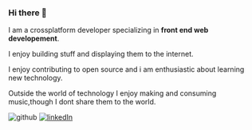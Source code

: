 ### Hi there 👋

I am a crossplatform developer specializing in **front end web developement**.


I enjoy building stuff and displaying them to the internet.

I enjoy contributing to open source and i am enthusiastic about learning new technology.

Outside the world of technology I enjoy making and consuming music,though I dont share them to the world.

![github](https://img.shields.io/badge/GitHub-000000?style=for-the-badge&logo=GitHub&logoColor=white)
[![linkedIn](https://img.shields.io/badge/LinkedIn-000000?style=for-the-badge&logo=LinkedIn&logoColor=white)](https://www.linkedin.com/in/devmuangi/)

<!--
**devMuangi/devMuangi** is a ✨ _special_ ✨ repository because its `README.md` (this file) appears on your GitHub profile.

Here are some ideas to get you started:

- 🔭 I’m currently working on ...
- 🌱 I’m currently learning ...
- 👯 I’m looking to collaborate on ...
- 🤔 I’m looking for help with ...
- 💬 Ask me about ...
- 📫 How to reach me: ...
- 😄 Pronouns: ...
- ⚡ Fun fact: ...
-->
